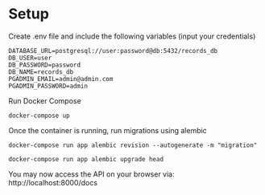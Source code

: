# Setup

Create .env file and include the following variables (input your credentials)

``` 
DATABASE_URL=postgresql://user:password@db:5432/records_db
DB_USER=user
DB_PASSWORD=password
DB_NAME=records_db 
PGADMIN_EMAIL=admin@admin.com
PGADMIN_PASSWORD=admin
```


Run Docker Compose

```docker-compose up```

Once the container is running, run migrations using alembic

```docker-compose run app alembic revision --autogenerate -m "migration"```

```docker-compose run app alembic upgrade head```

You may now access the API on your browser via: http://localhost:8000/docs

